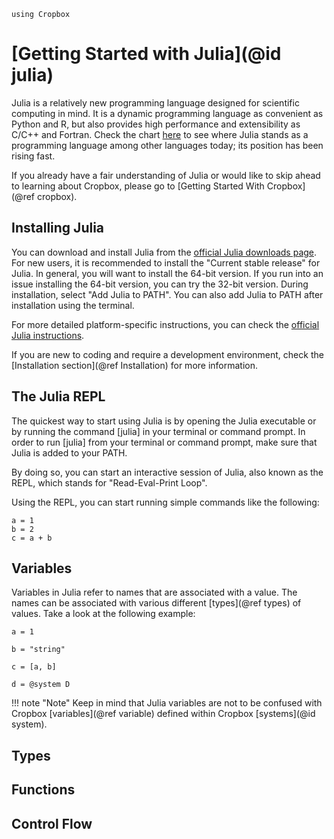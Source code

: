 ```@setup Cropbox
using Cropbox
```

# [Getting Started with Julia](@id julia)

Julia is a relatively new programming language designed for scientific computing in mind. It is a dynamic programming language as convenient as Python and R, but also provides high performance and extensibility as C/C++ and Fortran. Check the chart [here](https://www.tiobe.com/tiobe-index/) to see where Julia stands as a programming language among other languages today; its position has been rising fast.

If you already have a fair understanding of Julia or would like to skip ahead to learning about Cropbox, please go to [Getting Started With Cropbox](@ref cropbox).

## Installing Julia

You can download and install Julia from the [official Julia downloads page](https://julialang.org/downloads/). For new users, it is recommended to install the "Current stable release" for Julia. In general, you will want to install the 64-bit version. If you run into an issue installing the 64-bit version, you can try the 32-bit version. During installation, select "Add Julia to PATH". You can also add Julia to PATH after installation using the terminal.

For more detailed platform-specific instructions, you can check the [official Julia instructions](https://julialang.org/downloads/platform/).

If you are new to coding and require a development environment, check the [Installation section](@ref Installation) for more information.

## The Julia REPL

The quickest way to start using Julia is by opening the Julia executable or by running the command [julia] in your terminal or command prompt. In order to run [julia] from your terminal or command prompt, make sure that Julia is added to your PATH. 

By doing so, you can start an interactive session of Julia, also known as the REPL, which stands for "Read-Eval-Print Loop".

Using the REPL, you can start running simple commands like the following:

```@repl
a = 1
b = 2
c = a + b
```

## Variables

Variables in Julia refer to names that are associated with a value. The names can be associated with various different [types](@ref types) of values. Take a look at the following example:

```@repl Cropbox
a = 1

b = "string"

c = [a, b]

d = @system D
```

!!! note "Note"
    Keep in mind that Julia variables are not to be confused with Cropbox [variables](@ref variable) defined within Cropbox [systems](@id system).

## Types

## Functions

## Control Flow